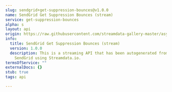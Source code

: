 ```yaml
---
slug: sendgrid+get-suppression-bounces@v1.0.0
name: SendGrid Get Suppression Bounces (stream)
service: get-suppression-bounces
alpha: s
layout: api
origin: https://raw.githubusercontent.com/streamdata-gallery-master/asyncapi/master/_listings/sendgrid/sendgrid-get-suppression-bounces-stream-async.md
info:
  title: SendGrid Get Suppression Bounces (stream)
  version: 1.0.0
  description: This is a streaming API that has been autogenerated from the
    SendGrid using Streamdata.io.
termsOfService: ""
externalDocs: {}
stub: true
tags: api

---
```


